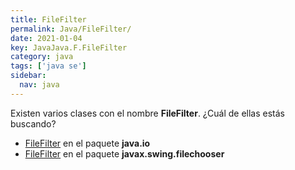 ```yaml
---
title: FileFilter
permalink: Java/FileFilter/
date: 2021-01-04
key: JavaJava.F.FileFilter
category: java
tags: ['java se']
sidebar: 
  nav: java
---
```


Existen varios clases con el nombre **FileFilter**. ¿Cuál de ellas estás buscando?
<ul>
<li><a href="/Java/FileFilter-java-io/">FileFilter</a> en el paquete <strong>java.io</strong></li>
<li><a href="/Java/FileFilter-javax-swing-filechooser/">FileFilter</a> en el paquete <strong>javax.swing.filechooser</strong></li>
<ul>
